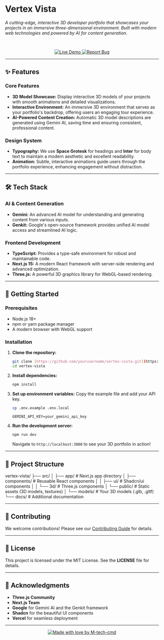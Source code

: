 # Vertex Vista

_A cutting-edge, interactive 3D developer portfolio that showcases your projects in an immersive three-dimensional environment. Built with modern web technologies and powered by AI for content generation._

<br/>


<p align="center">
  <a href="https://vertex-vista.vercel.app/" target="_blank">
    <img src="https://img.shields.io/badge/-Live%20Demo-blue?style=for-the-badge" alt="Live Demo">
  </a>
  <a href="https://github.com/yourusername/vertex-vista/issues" target="_blank">
    <img src="https://img.shields.io/badge/-Report%20Bug-red?style=for-the-badge" alt="Report Bug">
  </a>
</p>

---

## ✨ Features

### Core Features

* **3D Model Showcase:** Display interactive 3D models of your projects with smooth animations and detailed visualizations.
* **Interactive Environment:** An immersive 3D environment that serves as your portfolio's backdrop, offering users an engaging tour experience.
* **AI-Powered Content Creation:** Automatic 3D model descriptions are generated using Gemini AI, saving time and ensuring consistent, professional content.

### Design System

* **Typography:** We use **Space Grotesk** for headings and **Inter** for body text to maintain a modern aesthetic and excellent readability.
* **Animation:** Subtle, interactive animations guide users through the portfolio experience, enhancing engagement without distraction.

---

## 🛠️ Tech Stack

### AI & Content Generation

* **Gemini:** An advanced AI model for understanding and generating content from various inputs.
* **Genkit:** Google's open-source framework provides unified AI model access and streamlined AI logic.

### Frontend Development

* **TypeScript:** Provides a type-safe environment for robust and maintainable code.
* **Next.js 15:** A modern React framework with server-side rendering and advanced optimization.
* **Three.js:** A powerful 3D graphics library for WebGL-based rendering.

---

## 🚀 Getting Started

### Prerequisites

* Node.js 18+
* npm or yarn package manager
* A modern browser with WebGL support

### Installation

1.  **Clone the repository:**
    ```bash
    git clone [https://github.com/yourusername/vertex-vista.git](https://github.com/yourusername/vertex-vista.git)
    cd vertex-vista
    ```
2.  **Install dependencies:**
    ```bash
    npm install
    ```
3.  **Set up environment variables:**
    Copy the example file and add your API key.
    ```bash
    cp .env.example .env.local
    ```
    ```env
    GEMINI_API_KEY=your_gemini_api_key
    ```
4.  **Run the development server:**
    ```bash
    npm run dev
    ```
    Navigate to `http://localhost:3000` to see your 3D portfolio in action!

---

## 📁 Project Structure

vertex-vista/
├── src/
│   ├── app/                 # Next.js app directory
│   ├── components/          # Reusable React components
│   │   ├── ui/              # Shadcn/ui components
│   │   └── 3d/              # Three.js components
│   └── public/              # Static assets (3D models, textures)
│       └── models/          # Your 3D models (.glb, .gltf)
└── docs/                    # Additional documentation


---

## 🤝 Contributing

We welcome contributions! Please see our [Contributing Guide](https://github.com/yourusername/vertex-vista/CONTRIBUTING.md) for details.

---

## 📄 License

This project is licensed under the MIT License. See the **LICENSE** file for details.

---

## 🙏 Acknowledgments

* **Three.js Community**
* **Next.js Team**
* **Google** for Gemini AI and the Genkit framework
* **Shadcn** for the beautiful UI components
* **Vercel** for seamless deployment

---

<p align="center">
    <a href="https://github.com/M-tech-cmd" target="_blank">
        <img src="https://img.shields.io/badge/Made%20with%20%E2%9D%A4%EF%B8%8F-by%20M--tech--cmd-red?style=for-the-badge" alt="Made with love by M-tech-cmd">
    </a>
</p>
